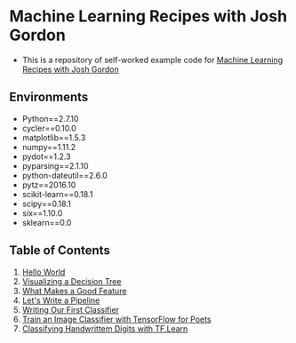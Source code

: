 # Machine Learning Recipes with Josh Gordon
+ This is a repository of self-worked example code for [Machine Learning Recipes with Josh Gordon](https://www.youtube.com/playlist?list=PLOU2XLYxmsIIuiBfYad6rFYQU_jL2ryal)

## Environments
+ Python==2.7.10
+ cycler==0.10.0
+ matplotlib==1.5.3
+ numpy==1.11.2
+ pydot==1.2.3
+ pyparsing==2.1.10
+ python-dateutil==2.6.0
+ pytz==2016.10
+ scikit-learn==0.18.1
+ scipy==0.18.1
+ six==1.10.0
+ sklearn==0.0

## Table of Contents
1. [Hello World](https://github.com/liberaliscomputing/machine-learning-recipes/blob/master/code/hello_world.py)  
2. [Visualizing a Decision Tree](https://github.com/liberaliscomputing/machine-learning-recipes/blob/master/code/visualizing_decision_tree.py)  
3. [What Makes a Good Feature](https://github.com/liberaliscomputing/machine-learning-recipes/blob/master/code/feature_exploration.ipynb)  
4. [Let's Write a Pipeline](https://github.com/liberaliscomputing/machine-learning-recipes/blob/master/code/writing_pipeline.ipynb)  
5. [Writing Our First Classifier](https://github.com/liberaliscomputing/machine-learning-recipes/blob/master/code/writing_our_first_classifier.ipynb)  
6. [Train an Image Classifier with TensorFlow for Poets](https://github.com/liberaliscomputing/machine-learning-recipes/blob/master/code/training_image_classifier.ipynb)  
7. [Classifying Handwrittem Digits with TF.Learn](https://github.com/liberaliscomputing/machine-learning-recipes/blob/master/code/classifying_handwrittem_digits.ipynb)  
